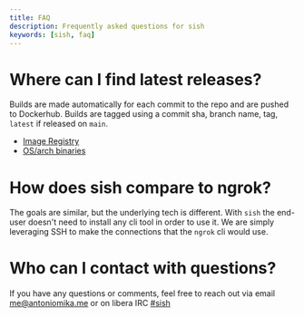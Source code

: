 ```yaml
---
title: FAQ 
description: Frequently asked questions for sish 
keywords: [sish, faq]
---
```


# Where can I find latest releases?

Builds are made automatically for each commit to the repo and are pushed to
Dockerhub. Builds are tagged using a commit sha, branch name, tag, `latest` if
released on `main`.

- [Image Registry](https://hub.docker.com/r/antoniomika/sish/tags)
- [OS/arch binaries](https://github.com/antoniomika/sish/releases)

# How does sish compare to ngrok?

The goals are similar, but the underlying tech is different. With `sish` the
end-user doesn't need to install any cli tool in order to use it. We are simply
leveraging SSH to make the connections that the `ngrok` cli would use.

# Who can I contact with questions?

If you have any questions or comments, feel free to reach out via email
[me@antoniomika.me](mailto:me@antoniomika.me) or on libera IRC
[#sish](https://web.libera.chat/#sish)
